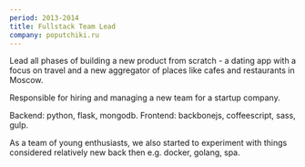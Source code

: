 ```yaml
---
period: 2013-2014
title: Fullstack Team Lead
company: poputchiki.ru
---
```


Lead all phases of building a new product from scratch - a dating app with a focus on travel and a new aggregator of places like cafes and restaurants in Moscow.

Responsible for hiring and managing a new team for a startup company.

Backend: python, flask, mongodb. Frontend: backbonejs, coffeescript, sass, gulp.

As a team of young enthusiasts, we also started to experiment with things considered relatively new back then e.g. docker, golang, spa.
